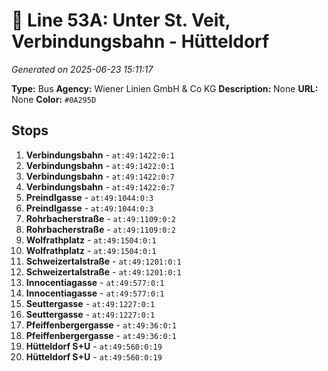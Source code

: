 # 🚌 Line 53A: Unter St. Veit, Verbindungsbahn - Hütteldorf

*Generated on 2025-06-23 15:11:17*

**Type:** Bus
**Agency:** Wiener Linien GmbH & Co KG
**Description:** None
**URL:** None
**Color:** `#0A295D`

## Stops

1. **Verbindungsbahn** - `at:49:1422:0:1`
2. **Verbindungsbahn** - `at:49:1422:0:1`
3. **Verbindungsbahn** - `at:49:1422:0:7`
4. **Verbindungsbahn** - `at:49:1422:0:7`
5. **Preindlgasse** - `at:49:1044:0:3`
6. **Preindlgasse** - `at:49:1044:0:3`
7. **Rohrbacherstraße** - `at:49:1109:0:2`
8. **Rohrbacherstraße** - `at:49:1109:0:2`
9. **Wolfrathplatz** - `at:49:1504:0:1`
10. **Wolfrathplatz** - `at:49:1504:0:1`
11. **Schweizertalstraße** - `at:49:1201:0:1`
12. **Schweizertalstraße** - `at:49:1201:0:1`
13. **Innocentiagasse** - `at:49:577:0:1`
14. **Innocentiagasse** - `at:49:577:0:1`
15. **Seuttergasse** - `at:49:1227:0:1`
16. **Seuttergasse** - `at:49:1227:0:1`
17. **Pfeiffenbergergasse** - `at:49:36:0:1`
18. **Pfeiffenbergergasse** - `at:49:36:0:1`
19. **Hütteldorf S+U** - `at:49:560:0:19`
20. **Hütteldorf S+U** - `at:49:560:0:19`